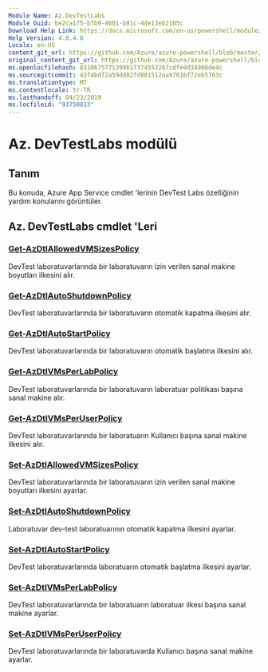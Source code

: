 ```yaml
---
Module Name: Az.DevTestLabs
Module Guid: be2ca175-bfb9-4601-b01c-4de13eb2105c
Download Help Link: https://docs.microsoft.com/en-us/powershell/module/az.devtestlabs
Help Version: 4.0.4.0
Locale: en-US
content_git_url: https://github.com/Azure/azure-powershell/blob/master/src/DevTestLabs/DevTestLabs/help/Az.DevTestLabs.md
original_content_git_url: https://github.com/Azure/azure-powershell/blob/master/src/DevTestLabs/DevTestLabs/help/Az.DevTestLabs.md
ms.openlocfilehash: 8310675771399b17374552267cdfe9d34988de4c
ms.sourcegitcommit: 43f4bdf2a59dd82fd881512aa9761bf72eb5703c
ms.translationtype: MT
ms.contentlocale: tr-TR
ms.lasthandoff: 04/23/2019
ms.locfileid: "93750813"
---
```

# Az. DevTestLabs modülü
## Tanım
Bu konuda, Azure App Service cmdlet 'lerinin DevTest Labs özelliğinin yardım konularını görüntüler.

## Az. DevTestLabs cmdlet 'Leri
### [Get-AzDtlAllowedVMSizesPolicy](Get-AzDtlAllowedVMSizesPolicy.md)
DevTest laboratuvarlarında bir laboratuvarın izin verilen sanal makine boyutları ilkesini alır.

### [Get-AzDtlAutoShutdownPolicy](Get-AzDtlAutoShutdownPolicy.md)
DevTest laboratuvarlarında bir laboratuvarın otomatik kapatma ilkesini alır.

### [Get-AzDtlAutoStartPolicy](Get-AzDtlAutoStartPolicy.md)
DevTest laboratuvarlarında bir laboratuvarın otomatik başlatma ilkesini alır.

### [Get-AzDtlVMsPerLabPolicy](Get-AzDtlVMsPerLabPolicy.md)
DevTest laboratuvarlarında bir laboratuvarın laboratuar politikası başına sanal makine alır.

### [Get-AzDtlVMsPerUserPolicy](Get-AzDtlVMsPerUserPolicy.md)
DevTest laboratuvarlarında bir laboratuarın Kullanıcı başına sanal makine ilkesini alır.

### [Set-AzDtlAllowedVMSizesPolicy](Set-AzDtlAllowedVMSizesPolicy.md)
DevTest laboratuvarlarında bir laboratuvarın izin verilen sanal makine boyutları ilkesini ayarlar.

### [Set-AzDtlAutoShutdownPolicy](Set-AzDtlAutoShutdownPolicy.md)
Laboratuvar dev-test laboratuarının otomatik kapatma ilkesini ayarlar.

### [Set-AzDtlAutoStartPolicy](Set-AzDtlAutoStartPolicy.md)
DevTest laboratuvarlarında laboratuarın otomatik başlatma ilkesini ayarlar.

### [Set-AzDtlVMsPerLabPolicy](Set-AzDtlVMsPerLabPolicy.md)
DevTest laboratuvarlarında bir laboratuarın laboratuar ilkesi başına sanal makine ayarlar.

### [Set-AzDtlVMsPerUserPolicy](Set-AzDtlVMsPerUserPolicy.md)
DevTest laboratuvarlarında bir laboratuvarda Kullanıcı başına sanal makine ayarlar.

